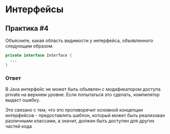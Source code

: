 # Интерфейсы

## Практика #4

Объясните, какая область видимости у интерфейса, объявленного следующим образом.

```java
private interface Interface {
  ...
}
```

### Ответ

В Java интерфейс не может быть объявлен с модификатором доступа private на верхнем уровне. Если попытаться это сделать, компилятор выдаст ошибку.

Это связано с тем, что это противоречит основной концепции интерфейсов - предоставлять шаблон, который может быть реализован различными классами, а значит, должен быть доступен для других частей кода